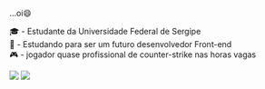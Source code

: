 ...oi:smile:

:mortar_board: - Estudante da Universidade Federal de Sergipe<br>
:hammer: - Estudando para ser um futuro desenvolvedor Front-end<br>
:video_game: - jogador quase profissional de counter-strike nas horas vagas


<img src="https://github-readme-stats.vercel.app/api?username=Gabriel-lotto&&show_icons=true&title_color=ffffff&icon_color=bb2acf&text_color=daf7dc&bg_color=151515">
<img src="[![Top Langs](https://github-readme-stats.vercel.app/api/top-langs/?username=Gabriel-lotto)](https://github.com/anuraghazra/github-readme-stats)">
